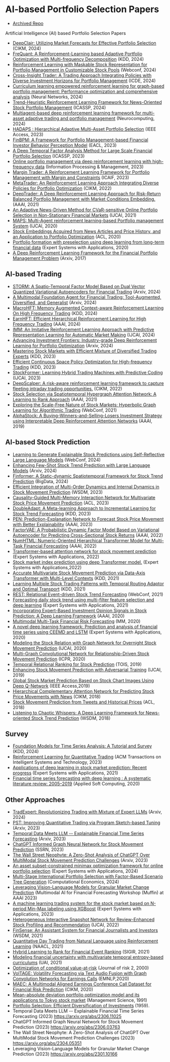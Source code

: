 # AI-based Portfolio Selection Papers
* [Archived Repo](https://github.com/sangyx/deep-finance?tab=readme-ov-file#portfolio-selection)

Artificial Intelligence (AI) based Portfolio Selection Papers

* [DeepClair: Utilizing Market Forecasts for Effective Portfolio Selection](https://arxiv.org/abs/2407.13427) (CIKM, 2024)
* [FreQuant: A Reinforcement-Learning based Adaptive Portfolio Optimization with Multi-frequency Decomposition](https://dl.acm.org/doi/abs/10.1145/3637528.3671668) (KDD, 2024)
* [Reinforcement Learning with Maskable Stock Representation for Portfolio Management in Customizable Stock Pools](https://dl.acm.org/doi/abs/10.1145/3589334.3645615) (Webconf, 2024)
* [Cross-Insight Trader: A Trading Approach Integrating Policies with Diverse Investment Horizons for Portfolio Management](https://ieeexplore.ieee.org/abstract/document/10597980) (ICDE, 2024)
* [Curriculum learning empowered reinforcement learning for graph-based portfolio management: Performance optimization and comprehensive analysis](https://www.sciencedirect.com/science/article/pii/S0893608024004611) (Neural Networks, 2024)
* [Trend-Heuristic Reinforcement Learning Framework for News-Oriented Stock Portfolio Management](https://ieeexplore.ieee.org/abstract/document/10447993) (ICASSP, 2024)
* [Multiagent-based deep reinforcement learning framework for multi-asset adaptive trading and portfolio management](https://www.sciencedirect.com/science/article/pii/S092523122400571X) (Neurocomputing, 2024)
* [HADAPS : Hierarchical Adaptive Multi-Asset Portfolio Selection](https://ieeexplore.ieee.org/document/10149353) (IEEE Access, 2023)
* [FinBPM: A Framework for Portfolio Management-based Financial Investor Behavior Perception Model](https://aclanthology.org/2024.eacl-long.15/) (EACL, 2023)
* [A Deep Temporal Factor Analysis Method for Large Scale Financial Portfolio Selection](https://ieeexplore.ieee.org/abstract/document/10095847) (ICASSP, 2023)
* [Online portfolio management via deep reinforcement learning with high-frequency data](https://www.sciencedirect.com/science/article/pii/S030645732200348X) (Information Processing & Management, 2023)
* [Margin Trader: A Reinforcement Learning Framework for Portfolio Management with Margin and Constraints](https://dl.acm.org/doi/abs/10.1145/3604237.3626906) (ICAIF, 2023)
* [MetaTrader: An Reinforcement Learning Approach Integrating Diverse Policies for Portfolio Optimization](https://dl.acm.org/doi/abs/10.1145/3511808.3557363) (CIKM, 2022)
* [DeepTrader: A Deep Reinforcement Learning Approach for Risk-Return Balanced Portfolio Management with Market Conditions Embedding.](https://ojs.aaai.org/index.php/AAAI/article/view/16144) (AAAI, 2021)
* [An Adaptive News-Driven Method for CVaR-sensitive Online Portfolio Selection in Non-Stationary Financial Markets](https://www.ijcai.org/proceedings/2021/0373) (IJCAI, 2021)
* [MAPS: Multi-Agent reinforcement learning-based Portfolio management System](https://www.ijcai.org/proceedings/2020/623) (IJCAI, 2020)
* [Stock Embeddings Acquired from News Articles and Price History, and an Application to Portfolio Optimization](https://aclanthology.org/2020.acl-main.307/) (ACL, 2020)
* [Portfolio formation with preselection using deep learning from long-term financial data](https://www.sciencedirect.com/science/article/pii/S0957417419307596) (Expert Systems with Applications, 2020)
* [A Deep Reinforcement Learning Framework for the Financial Portfolio Management Problem](https://arxiv.org/abs/1706.10059) (Arxiv, 2017)

## AI-based Trading
* [STORM: A Spatio-Temporal Factor Model Based on Dual Vector Quantized Variational Autoencoders for Financial Trading](https://arxiv.org/abs/2412.09468) (Arxiv, 2024)
* [A Multimodal Foundation Agent for Financial Trading: Tool-Augmented, Diversified, and Generalist](https://arxiv.org/abs/2402.18485) (Arxiv, 2024)
* [MacroHFT: Memory Augmented Context-aware Reinforcement Learning On High Frequency Trading](https://arxiv.org/abs/2406.14537) (KDD, 2024)
* [EarnHFT: Efficient Hierarchical Reinforcement Learning for High Frequency Trading](https://ojs.aaai.org/index.php/AAAI/article/view/29384) (AAAI, 2024)
* [IMM: An Imitative Reinforcement Learning Approach with Predictive Representation Learning for Automatic Market Making](https://www.ijcai.org/proceedings/2024/663) (IJCAI, 2024)
* [Advancing Investment Frontiers: Industry-grade Deep Reinforcement Learning for Portfolio Optimization](https://arxiv.org/abs/2403.07916) (Arxiv, 2024)
* [Mastering Stock Markets with Efficient Mixture of Diversified Trading Experts](https://dl.acm.org/doi/abs/10.1145/3580305.3599424) (KDD, 2023)
* [Efficient Continuous Space Policy Optimization for High-frequency Trading](https://dl.acm.org/doi/abs/10.1145/3580305.3599813) (KDD, 2023)
* [StockFormer: Learning Hybrid Trading Machines with Predictive Coding](https://www.ijcai.org/proceedings/2023/0530) (IJCAI, 2023)
* [DeepScalper: A risk-aware reinforcement learning framework to capture fleeting intraday trading opportunities.](https://dl.acm.org/doi/10.1145/3511808.3557283) (CIKM, 2022)
* [Stock Selection via Spatiotemporal Hypergraph Attention Network: A Learning to Rank Approach](https://ojs.aaai.org/index.php/AAAI/article/view/16127) (AAAI, 2021)
* [Exploring the Scale-Free Nature of Stock Markets: Hyperbolic Graph Learning for Algorithmic Trading](https://dl.acm.org/doi/abs/10.1145/3442381.3450095) (WebConf, 2021)
* [AlphaStock: A Buying-Winners-and-Selling-Losers Investment Strategy using Interpretable Deep Reinforcement Attention Networks](https://dl.acm.org/doi/abs/10.1145/3292500.3330647) (AAAI, 2019)

## AI-based Stock Prediction
* [Learning to Generate Explainable Stock Predictions using Self-Reflective Large Language Models](https://dl.acm.org/doi/abs/10.1145/3589334.3645611) (WebConf, 2024)
* [Enhancing Few-Shot Stock Trend Prediction with Large Language Models](https://arxiv.org/abs/2407.09003) (Arxiv, 2024)
* [Finformer: A Static-dynamic Spatiotemporal Framework for Stock Trend Prediction](https://ieeexplore.ieee.org/abstract/document/10386751) (BigData, 2024)
* [Efficient Integration of Multi-Order Dynamics and Internal Dynamics in Stock Movement Prediction](https://dl.acm.org/doi/abs/10.1145/3539597.3570427) (WSDM, 2023)
* [Causality-Guided Multi-Memory Interaction Network for Multivariate Stock Price Movement Prediction](https://aclanthology.org/2023.acl-long.679/) (ACL, 2023)
* [DoubleAdapt: A Meta-learning Approach to Incremental Learning for Stock Trend Forecasting](https://dl.acm.org/doi/abs/10.1145/3580305.3599315) (KDD, 2023)
* [PEN: Prediction-Explanation Network to Forecast Stock Price Movement with Better Explainability](https://ojs.aaai.org/index.php/AAAI/article/view/25648) (AAAI, 2023)
* [FactorVAE: A Probabilistic Dynamic Factor Model Based on Variational Autoencoder for Predicting Cross-Sectional Stock Returns](https://ojs.aaai.org/index.php/AAAI/article/view/20369) (AAAI, 2022)
* [NumHTML: Numeric-Oriented Hierarchical Transformer Model for Multi-Task Financial Forecasting](https://ojs.aaai.org/index.php/AAAI/article/view/21414) (AAAI, 2022)
* [Transformer-based attention network for stock movement prediction](https://www.sciencedirect.com/science/article/pii/S0957417422006170) (Expert Systems with Applications, 2022)
* [Stock market index prediction using deep Transformer model.](https://www.sciencedirect.com/science/article/pii/S0957417422013100) (Expert Systems with Applications,2022)
* [Accurate Multivariate Stock Movement Prediction via Data-Axis Transformer with Multi-Level Contexts](https://dl.acm.org/doi/abs/10.1145/3447548.3467297) (KDD, 2021)
* [Learning Multiple Stock Trading Patterns with Temporal Routing Adaptor and Optimal Transport](https://dl.acm.org/doi/abs/10.1145/3447548.3467358) (KDD, 2021)
* [REST: Relational Event-driven Stock Trend Forecasting](https://dl.acm.org/doi/abs/10.1145/3442381.3450032) (WebConf, 2021)
* [Forecasting daily stock trend using multi-filter feature selection and deep learning](https://www.sciencedirect.com/science/article/pii/S095741742031099X) (Expert Systems with Applications, 2021)
* [Incorporating Expert-Based Investment Opinion Signals in Stock Prediction: A Deep Learning Framework](https://ojs.aaai.org/index.php/AAAI/article/view/5445) (AAAI, 2020)
* [Multimodal Multi-Task Financial Risk Forecasting](https://dl.acm.org/doi/abs/10.1145/3394171.3413752) (MM, 2020)
* [A novel deep learning framework: Prediction and analysis of financial time series using CEEMD and LSTM](https://www.sciencedirect.com/science/article/pii/S0957417420304334) (Expert Systems with Applications, 2020)
* [Modeling the Stock Relation with Graph Network for Overnight Stock Movement Prediction](https://www.ijcai.org/proceedings/2020/0626) (IJCAI, 2020)
* [Multi-Graph Convolutional Network for Relationship-Driven Stock Movement Prediction](https://ieeexplore.ieee.org/abstract/document/9412695) (ICPR, 2020)
* [Temporal Relational Ranking for Stock Prediction](https://dl.acm.org/doi/abs/10.1145/3309547) (TOIS, 2019)
* [Enhancing Stock Movement Prediction with Adversarial Training](https://www.ijcai.org/proceedings/2019/0810) (IJCAI, 2019)
* [Global Stock Market Prediction Based on Stock Chart Images Using Deep Q-Network](https://ieeexplore.ieee.org/document/8901118) (IEEE Access,2019)
* [Hierarchical Complementary Attention Network for Predicting Stock Price Movements with News](https://dl.acm.org/doi/abs/10.1145/3269206.3269286) (CIKM, 2018)
* [Stock Movement Prediction from Tweets and Historical Prices](https://aclanthology.org/P18-1183/) (ACL, 2018) 
* [Listening to Chaotic Whispers: A Deep Learning Framework for News-oriented Stock Trend Prediction](https://dl.acm.org/doi/10.1145/3159652.3159690) (WSDM, 2018)

## Survey
* [Foundation Models for Time Series Analysis: A Tutorial and Survey](https://dl.acm.org/doi/abs/10.1145/3637528.3671451) (KDD, 2024)
* [Reinforcement Learning for Quantitative Trading](https://dl.acm.org/doi/full/10.1145/3582560) (ACM Transactions on Intelligent Systems and Technology, 2023)
* [Applications of deep learning in stock market prediction: Recent progress](https://www.sciencedirect.com/science/article/pii/S0957417421009441) (Expert Systems with Applications, 2021)
* [Financial time series forecasting with deep learning : A systematic literature review: 2005–2019](https://www.sciencedirect.com/science/article/pii/S1568494620301216) (Applied Soft Computing, 2020)

## Other Approaches
* [TradExpert: Revolutionizing Trading with Mixture of Expert LLMs](https://arxiv.org/abs/2411.00782) (Arxiv, 2024)
* [PST: Improving Quantitative Trading via Program Sketch-based Tuning](https://arxiv.org/abs/2310.05551) (Arxiv, 2023)
* [Temporal Data Meets LLM -- Explainable Financial Time Series Forecasting](https://arxiv.org/abs/2306.11025) (Arxiv, 2023)
* [ChatGPT Informed Graph Neural Network for Stock Movement Prediction](https://arxiv.org/abs/2306.03763) (SSRN, 2023)
* [The Wall Street Neophyte: A Zero-Shot Analysis of ChatGPT Over MultiModal Stock Movement Prediction Challenges](https://arxiv.org/abs/2304.05351) (Arxiv, 2023)
* [An asset subset-constrained minimax optimization framework for online portfolio selection](https://www.sciencedirect.com/science/article/pii/S0957417424011655) (Expert Systems with Applications, 2024)
* [Multi-Stage International Portfolio Selection with Factor-Based Scenario Tree Generation](https://link.springer.com/article/10.1007/s10614-024-10699-x) (Computational Economics, 2024)
* [Leveraging Vision-Language Models for Granular Market Change Prediction](https://arxiv.org/abs/2301.10166) (Multimodal AI for Financial Forecasting Workshop (Muffin) at AAAI 2023)
* [A machine learning trading system for the stock market based on N-period Min-Max labeling using XGBoost](https://www.sciencedirect.com/science/article/pii/S0957417422016414) (Expert Systems with Applications, 2023)
* [Heterogeneous Interactive Snapshot Network for Review-Enhanced Stock Profiling and Recommendation](https://www.ijcai.org/proceedings/2022/0550) (IJCAI, 2022)
* [FinSense: An Assistant System for Financial Journalists and Investors](https://dl.acm.org/doi/abs/10.1145/3437963.3441704) (WSDM, 2021)
* [Quantitative Day Trading from Natural Language using Reinforcement Learning](https://aclanthology.org/2021.naacl-main.316/) (NAACL, 2021)
* [Hybrid Learning to Rank for Financial Event Ranking](https://dl.acm.org/doi/abs/10.1145/3404835.3462969) (SIGIR, 2021)
* [Modeling financial uncertainty with multivariate temporal entropy-based curriculums](https://proceedings.mlr.press/v161/sawhney21a.html) (UAI, 2021)
* [Optimization of conditional value-at-risk](https://www.ise.ufl.edu/uryasev/files/2011/11/CVaR1_JOR.pdf) (Journal of risk 2, 2000)
* [VolTAGE: Volatility Forecasting via Text Audio Fusion with Graph Convolution Networks for Earnings Calls](https://aclanthology.org/2020.emnlp-main.643/) (EMNLP,2020)
* [MAEC: A Multimodal Aligned Earnings Conference Call Dataset for Financial Risk Prediction](https://dl.acm.org/doi/abs/10.1145/3340531.3412879) (CIKM, 2020)
* [Mean-absolute deviation portfolio optimization model and its applications to Tokyo stock market](https://www.jstor.org/stable/2632458) (Management Science, 1991)
* [Portfolio Selection: Efficient Diversification of Investments](https://www.jstor.org/stable/2975974?searchText=&searchUri=&ab_segments=&searchKey=&refreqid=fastly-default%3A93c79db50c6f70ff56cc64fdedc43b1a) (1959).
* Temporal Data Meets LLM -- Explainable Financial Time Series Forecasting (2023)
https://arxiv.org/abs/2306.11025 
* ChatGPT Informed Graph Neural Network for Stock Movement Prediction (2023)
https://arxiv.org/abs/2306.03763 
* The Wall Street Neophyte: A Zero-Shot Analysis of ChatGPT Over MultiModal Stock Movement Prediction Challenges (2023)
https://arxiv.org/abs/2304.05351 
* Leveraging Vision-Language Models for Granular Market Change Prediction (2023)
https://arxiv.org/abs/2301.10166
